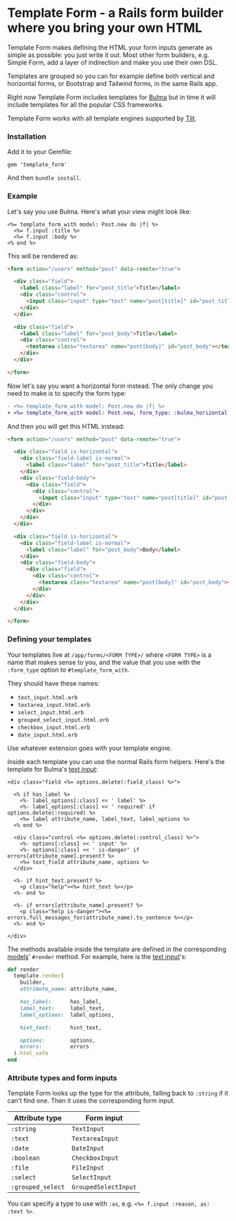 # Template Form - a Rails form builder where you bring your own HTML

Template Form makes defining the HTML your form inputs generate as simple as possible: you just write it out.  Most other form builders, e.g. Simple Form, add a layer of indirection and make you use their own DSL.

Templates are grouped so you can for example define both vertical and horizontal forms, or Bootstrap and Tailwind forms, in the same Rails app.

Right now Template Form includes templates for [Bulma](https://bulma.io/documentation/form/) but in time it will include templates for all the popular CSS frameworks.

Template Form works with all template engines supported by [Tilt](https://github.com/rtomayko/tilt).


### Installation

Add it to your Gemfile:

```
gem 'template_form'
```

And then `bundle install`.


### Example

Let's say you use Bulma.  Here's what your view might look like:

```erb
<%= template_form_with model: Post.new do |f| %>
  <%= f.input :title %>
  <%= f.input :body %>
<% end %>
```

This will be rendered as:

```html
<form action="/users" method="post" data-remote="true">

  <div class="field">
    <label class="label" for="post_title">Title</label>
    <div class="control">
      <input class="input" type="text" name="post[title]" id="post_title">
    </div>
  </div>

  <div class="field">
    <label class="label" for="post_body">Title</label>
    <div class="control">
      <textarea class="textarea" name="post[body]" id="post_body"></textarea>
    </div>
  </div>

</form>
```

Now let's say you want a horizontal form instead.  The only change you need to make is to specify the form type:

```diff
- <%= template_form_with model: Post.new do |f| %>
+ <%= template_form_with model: Post.new, form_type: :bulma_horizontal do |f| %>
```

And then you will get this HTML instead:


```html
<form action="/users" method="post" data-remote="true">

  <div class="field is-horizontal">
    <div class="field-label is-normal">
      <label class="label" for="post_title">Title</label>
    </div>
    <div class="field-body">
      <div class="field">
        <div class="control">
          <input class="input" type="text" name="post[title]" id="post_title">
        </div>
      </div>
    </div>
  </div>

  <div class="field is-horizontal">
    <div class="field-label is-normal">
      <label class="label" for="post_body">Body</label>
    </div>
    <div class="field-body">
      <div class="field">
        <div class="control">
          <textarea class="textarea" name="post[body]" id="post_body"></textarea>
        </div>
      </div>
    </div>
  </div>

</form>
```


### Defining your templates

Your templates live at `/app/forms/<FORM TYPE>/` where `<FORM TYPE>` is a name that makes sense to you, and the value that you use with the `:form_type` option to `#template_form_with`.

They should have these names:

- `text_input.html.erb`
- `textarea_input.html.erb`
- `select_input.html.erb`
- `grouped_select_input.html.erb`
- `checkbox_input.html.erb`
- `date_input.html.erb`

Use whatever extension goes with your template engine.

Inside each template you can use the normal Rails form helpers.  Here's the template for Bulma's [text input](https://github.com/airblade/template_form/blob/master/lib/template_form/templates/bulma/text_input.html.erb):

```erb
<div class="field <%= options.delete(:field_class) %>">

  <% if has_label %>
    <%- label_options[:class] << ' label' %>
    <%- label_options[:class] << ' required' if options.delete(:required) %>
    <%= label attribute_name, label_text, label_options %>
  <% end %>

  <div class="control <%= options.delete(:control_class) %>">
    <%- options[:class] << ' input' %>
    <%- options[:class] << ' is-danger' if errors[attribute_name].present? %>
    <%= text_field attribute_name, options %>
  </div>

  <%- if hint_text.present? %>
    <p class="help"><%= hint_text %></p>
  <%- end %>

  <%- if errors[attribute_name].present? %>
    <p class="help is-danger"><%= errors.full_messages_for(attribute_name).to_sentence %></p>
  <%- end %>

</div>
```

The methods available inside the template are defined in the corresponding [models](https://github.com/airblade/template_form/blob/master/lib/template_form/)' `#render` method.  For example, here is the [text input](https://github.com/airblade/template_form/blob/c80b445a5a50e836635fd1bdf010d32f49902604/lib/template_form/base_input.rb#L28-L42)'s:

```ruby
def render
  template.render(
    builder,
    attribute_name: attribute_name,

    has_label:      has_label,
    label_text:     label_text,
    label_options:  label_options,

    hint_text:      hint_text,

    options:        options,
    errors:         errors
  ).html_safe
end
```

### Attribute types and form inputs

Template Form looks up the type for the attribute, falling back to `:string` if it can't find one.  Then it uses the corresponding form input.

 Attribute type | Form input
--|--
 `:string` | `TextInput`
 `:text` | `TextareaInput`
 `:date` | `DateInput`
 `:boolean` | `CheckboxInput`
 `:file` | `FileInput`
 `:select` | `SelectInput`
 `:grouped_select` | `GroupedSelectInput`

You can specify a type to use with `:as`, e.g. `<%= f.input :reason, as: :text %>`.


